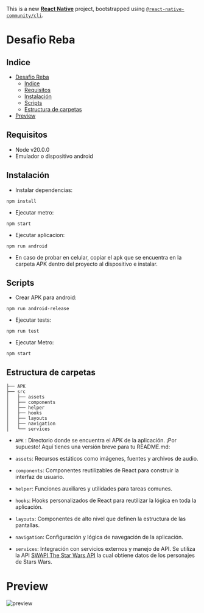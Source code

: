 This is a new [**React Native**](https://reactnative.dev) project, bootstrapped using [`@react-native-community/cli`](https://github.com/react-native-community/cli).

# Desafio Reba


## Indice
- [Desafio Reba](#desafio-reba)
  - [Indice](#indice)
  - [Requisitos](#requisitos)
  - [Instalación](#instalación)
  - [Scripts](#scripts)
  - [Estructura de carpetas](#estructura-de-carpetas)
- [Preview](#preview)

## Requisitos
-   Node v20.0.0
-   Emulador o dispositivo android 


## Instalación

- Instalar  dependencias: 
```
npm install
```
- Ejecutar metro: 
```
npm start
```
- Ejecutar aplicacion: 

```
npm run android
```
- En caso de probar en celular, copiar el apk  que se encuentra en la carpeta APK dentro del proyecto al dispositivo e instalar.



## Scripts

- Crear APK para android:
```
npm run android-release
```
- Ejecutar tests:
```
npm run test
```
- Ejecutar Metro:
```
npm start
```


## Estructura de carpetas
```
├── APK
├── src
│   ├── assets
│   ├── components
│   ├── helper
│   ├── hooks
│   ├── layouts
│   ├── navigation
│   └── services
```

- `APK` : Directorio donde se encuentra el APK de la aplicación.
¡Por supuesto! Aquí tienes una versión breve para tu README.md:

- `assets`: Recursos estáticos como imágenes, fuentes y archivos de audio.
- `components`: Componentes reutilizables de React para construir la interfaz de usuario.
- `helper`: Funciones auxiliares y utilidades para tareas comunes.
- `hooks`: Hooks personalizados de React para reutilizar la lógica en toda la aplicación.
- `layouts`: Componentes de alto nivel que definen la estructura de las pantallas.
- `navigation`: Configuración y lógica de navegación de la aplicación.
- `services`: Integración con servicios externos y manejo de API. Se utiliza la API [SWAPI
The Star Wars API](https://swapi.dev/) la cual obtiene datos de los personajes de Stars Wars.

# Preview
![preview]()
